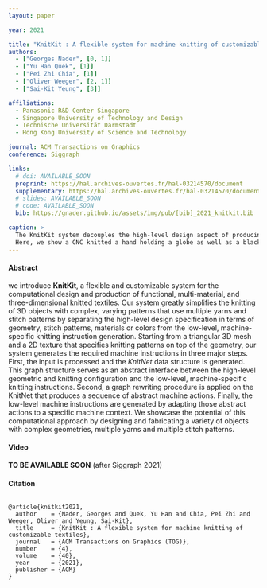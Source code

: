 ```yaml
---
layout: paper

year: 2021

title: "KnitKit : A flexible system for machine knitting of customizable textiles"
authors:
  - ["Georges Nader", [0, 1]]
  - ["Yu Han Quek", [1]]
  - ["Pei Zhi Chia", [1]]
  - ["Oliver Weeger", [2, 1]]
  - ["Sai-Kit Yeung", [3]]

affiliations:
  - Panasonic R&D Center Singapore
  - Singapore University of Technology and Design
  - Technische Universität Darmstadt
  - Hong Kong University of Science and Technology

journal: ACM Transactions on Graphics
conference: Siggraph

links:
  # doi: AVAILABLE_SOON
  preprint: https://hal.archives-ouvertes.fr/hal-03214570/document
  supplementary: https://hal.archives-ouvertes.fr/hal-03214570/document
  # slides: AVAILABLE_SOON
  # code: AVAILABLE_SOON
  bib: https://gnader.github.io/assets/img/pub/[bib]_2021_knitkit.bib

caption: >
  The KnitKit system decouples the high-level design aspect of producing knitted textiles from the complexities and low-level specificity of knitting machines by generating machine knitting instructions from an input 3D geometry and a texture. This enables high-level design of knitting properties, i.e., geometry, yarn types and stitch patterns. 
  Here, we show a CNC knitted a hand holding a globe as well as a black and white and colored version of Van Ghogh's self portrait.
---
```


#### Abstract

we introduce **KnitKit**, a flexible and customizable system for the computational design and production of functional, multi-material, and three-dimensional knitted textiles.
Our system greatly simplifies the knitting of 3D objects with complex, varying patterns that use multiple yarns and stitch patterns by separating the high-level design specification in terms of geometry, stitch patterns, materials or colors from the low-level, machine-specific knitting instruction generation.
Starting from a triangular 3D mesh and a 2D texture that specifies knitting patterns on top of the geometry, our system generates the required machine instructions in three major steps.
First, the input is processed and the _KnitNet_ data structure is generated.
This graph structure serves as an abstract interface between the high-level geometric and knitting configuration and the low-level, machine-specific knitting instructions.
Second, a graph rewriting procedure is applied on the KnitNet that produces a sequence of abstract machine actions.
Finally, the low-level machine instructions are generated by adapting those abstract actions to a specific machine context.
We showcase the potential of this computational approach by designing and fabricating a variety of objects with complex geometries, multiple yarns and multiple stitch patterns.

#### Video

**TO BE AVAILABLE SOON** (after Siggraph 2021)

#### Citation

<pre class="text-muted alert-secondary small col-12">
<code>
@article{knitkit2021,
  author    = {Nader, Georges and Quek, Yu Han and Chia, Pei Zhi and Weeger, Oliver and Yeung, Sai-Kit},
  title     = {KnitKit : A flexible system for machine knitting of customizable textiles},
  journal   = {ACM Transactions on Graphics (TOG)},
  number    = {4},
  volume    = {40},
  year      = {2021},
  publisher = {ACM}
}
</code>
</pre>
